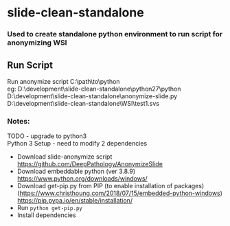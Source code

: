 # slide-clean-standalone

### Used to create standalone python environment to run script for anonymizing WSI  

## Run Script  
Run anonymize script
    C:\path\to\python <path to script> <path to WSI>  
    eg: D:\development\slide-clean-standalone\python27\python D:\development\slide-clean-standalone\anonymize-slide.py D:\development\slide-clean-standalone\WSI\test1.svs


### Notes:  
TODO - upgrade to python3  
Python 3 Setup - need to modify 2 dependencies  
- Download slide-anonymize script  
  https://github.com/DeepPathology/AnonymizeSlide  
- Download embeddable python (ver 3.8.9)
  https://www.python.org/downloads/windows/  
- Download get-pip.py from PIP (to enable installation of packages) (https://www.christhoung.com/2018/07/15/embedded-python-windows)  
  https://pip.pypa.io/en/stable/installation/  
- Run `python get-pip.py`
- Install dependencies
